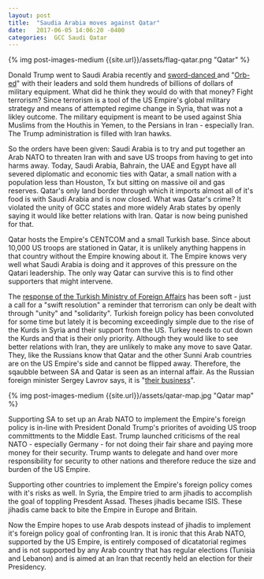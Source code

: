 ```yaml
---
layout: post
title:  "Saudia Arabia moves against Qatar"
date:   2017-06-05 14:06:20 -0400
categories:  GCC Saudi Qatar
---
```


{% img post-images-medium {{site.url}}/assets/flag-qatar.png "Qatar" %} 


Donald Trump went to Saudi Arabia recently and [sword-danced ](https://i.cbc.ca/1.4125552.1495305137!/fileImage/httpImage/image.jpg_gen/derivatives/original_620/usa-trump-saudi.jpg)and "[Orb-ed](https://www.nytimes.com/2017/05/22/world/middleeast/trump-glowing-orb-saudi.html)" with their leaders and sold them hundreds of billions of dollars of military equipment.  What did he think they would do with that money? Fight terrorism?  Since terrorism is a tool of the US Empire's global military strategy and means of attempted regime change in Syria, that was not a likley outcome. The military equipment is meant to be used against Shia Muslims from the Houthis in Yemen, to the Persians in Iran - especially Iran.  The Trump administration is filled with Iran hawks.  

<!--excerpt-->

So the orders have been given: Saudi Arabia is to try and put together an Arab NATO to threaten Iran with and save US troops from having to get into harms away. Today, Saudi Arabia, Bahrain, the UAE and Egypt have all severed diplomatic and economic ties with Qatar, a small nation with a population less than Houston, Tx but sitting on massive oil and gas reserves.  Qatar's only land border through which it imports almost all of it's food is with Saudi Arabia and is now closed.  What was Qatar's crime?  It violated the unity of GCC states and more widely Arab states by openly saying it would like better relations with Iran.  Qatar is now being punished for that. 

Qatar hosts the Empire's CENTCOM and a small Turkish base.  Since about 10,000 US troops are stationed in Qatar, it is unlikely anything happens in that country without the Empire knowing about it.  The Empire knows very well what Saudi Arabia is doing and it approves of this pressure on the Qatari leadership.  The only way Qatar can survive this is to find other supporters that might intervene.  

The [response of the Turkish Ministry of Foreign Affairs](http://www.mfa.gov.tr/no_-175_-5-june-2017_press-release-regarding-the-developments-among-saudi-arabia_-united-arab-emirates_-bahrain_-egypt-and-qatar.en.mfa) has been soft - just a call for a "swift resolution" a reminder that terrorism can only be dealt with through "unity" and "solidarity". Turkish foreign policy has been convoluted for some time but lately it is becoming exceedingly simple due to the rise of the Kurds in Syria and their support from the US.  Turkey needs to cut down the Kurds and that is their only priority. Although they would like to see better relations with Iran, they are unlikely to make any move to save Qatar.  They, like the Russians know that Qatar and the other Sunni Arab countries are on the US Empire's side and cannot be flipped away.  Therefore, the sqaubble between SA and Qatar is seen as an internal affair.  As the Russian foreign minister Sergey Lavrov says, it is "[their business](https://sputniknews.com/middleeast/201706051054319507-lavrov-russia-qatar-middle-east/)". 

{% img post-images-medium {{site.url}}/assets/qatar-map.jpg "Qatar map" %}

Supporting SA to set up an Arab NATO to implement the Empire's foreign policy is in-line with President Donald Trump's priorites of avoiding US troop committments to the Middle East.  Trump launched criticisms of the real NATO - especially Germany - for not doing their fair share and paying more money for their security.  Trump wants to delegate and hand over more responsibility for security to other nations and therefore reduce the size and burden of the US Empire.  

Supporting other countries to implement the Empire's foreign policy comes with it's risks as well.  In Syria, the Empire tried to arm jihadis to accomplish the goal of toppling Presdent Assad.  Theses jihadis became ISIS.  These jihadis came back to bite the Empire in Europe and Britain. 

Now the Empire hopes to use Arab despots instead of jihadis to implement it's foreign policy goal of confronting Iran. It is ironic that this Arab NATO, supported by the US Empire, is entirely composed of dicatatorial regimes and is not supported by any Arab country that has regular elections (Tunisia and Lebanon) and is aimed at an Iran that recently held an election for their Presidency.


